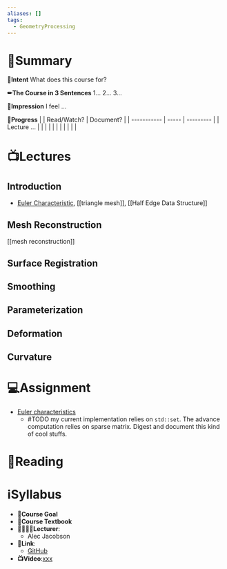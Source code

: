 ```yaml
---
aliases: []
tags:
  - GeometryProcessing
---
```

# 📝Summary
**🎯Intent**
What does this course for?

**✏The Course in 3 Sentences**
1...
2...
3...

**🧠Impression**
I feel ...

**🏁Progress**
|             | Read/Watch? | Document? |
| ----------- | ----- | --------- |
| Lecture ... |       |           |
|             |       |           |
|             |       |           |




# 📺Lectures
## Introduction
- [Euler Characteristic](((634e3b2d-a1b3-4803-9236-d18373f2c133))), [[triangle mesh]], [[Half Edge Data Structure]]
## Mesh Reconstruction
[[mesh reconstruction]]




## Surface Registration
## Smoothing
## Parameterization
## Deformation
## Curvature

# 💻Assignment
- [Euler characteristics](https://github.com/XingxinHE/Junior-SofwareEngineer-Notes/tree/main/code/GeometryProcessing/csc2520_jacobson/geometry-processing-introduction)
	- #TODO my current implementation relies on `std::set`. The advance computation relies on sparse matrix. Digest and document this kind of cool stuffs.


# 📖Reading



# ℹSyllabus
- **🎯Course Goal**
- **📖Course Textbook**
- **👩‍🏫👨‍🏫Lecturer**:
	- Alec Jacobson
- **🔗Link**:
	- [GitHub](https://github.com/alecjacobson/geometry-processing-csc2520)
- **📺Video**:[xxx](https://)